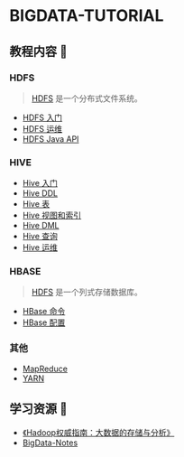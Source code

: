 # BIGDATA-TUTORIAL

## 教程内容 📖

### HDFS

> [HDFS](docs/hdfs) 是一个分布式文件系统。

- [HDFS 入门](docs/hdfs/hdfs-quickstart.md)
- [HDFS 运维](docs/hdfs/hdfs-ops.md)
- [HDFS Java API](docs/hdfs/hdfs-java-api.md)

### HIVE

- [Hive 入门](docs/hive/hive-quickstart.md)
- [Hive DDL](docs/hive/hive-ddl.md)
- [Hive 表](docs/hive/hive-table.md)
- [Hive 视图和索引](docs/hive/hive-index-and-view.md)
- [Hive DML](docs/hive/hive-dml.md)
- [Hive 查询](docs/hive/hive-query.md)
- [Hive 运维](docs/hive/hive-ops.md)

### HBASE

> [HDFS](docs/hbase) 是一个列式存储数据库。

- [HBase 命令](docs/hbase/hbase-cli.md)
- [HBase 配置](docs/hbase/hbase-ops.md)

### 其他

- [MapReduce](docs/mapreduce.md)
- [YARN](docs/yarn.md)

## 学习资源 💎

- [《Hadoop权威指南：大数据的存储与分析》](https://item.jd.com/12109713.html)
- [BigData-Notes](https://github.com/heibaiying/BigData-Notes)

